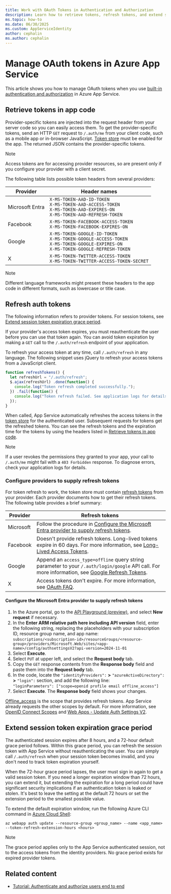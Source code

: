 ```yaml
---
title: Work with OAuth Tokens in Authentication and Authorization
description: Learn how to retrieve tokens, refresh tokens, and extend session token expiration when you use the built-in authentication and authorization in Azure App Service.
ms.topic: how-to
ms.date: 06/30/2025
ms.custom: AppServiceIdentity
author: cephalin
ms.author: cephalin
---
```


# Manage OAuth tokens in Azure App Service

This article shows you how to manage OAuth tokens when you use [built-in authentication and authorization](overview-authentication-authorization.md) in Azure App Service.

## Retrieve tokens in app code

Provider-specific tokens are injected into the request header from your server code so you can easily access them. To get the provider-specific tokens, send an HTTP `GET` request to `/.auth/me` from your client code, such as a mobile app or in-browser JavaScript. [Token store](overview-authentication-authorization.md#token-store) must be enabled for the app. The returned JSON contains the provider-specific tokens.

> [!NOTE]
> Access tokens are for accessing provider resources, so are present only if you configure your provider with a client secret.

The following table lists possible token headers from several providers:

| Provider | Header names |
|-|-|
| Microsoft Entra | `X-MS-TOKEN-AAD-ID-TOKEN` <br/> `X-MS-TOKEN-AAD-ACCESS-TOKEN` <br/> `X-MS-TOKEN-AAD-EXPIRES-ON`  <br/> `X-MS-TOKEN-AAD-REFRESH-TOKEN` |
| Facebook | `X-MS-TOKEN-FACEBOOK-ACCESS-TOKEN` <br/> `X-MS-TOKEN-FACEBOOK-EXPIRES-ON` |
| Google | `X-MS-TOKEN-GOOGLE-ID-TOKEN` <br/> `X-MS-TOKEN-GOOGLE-ACCESS-TOKEN` <br/> `X-MS-TOKEN-GOOGLE-EXPIRES-ON` <br/> `X-MS-TOKEN-GOOGLE-REFRESH-TOKEN` |
| X | `X-MS-TOKEN-TWITTER-ACCESS-TOKEN` <br/> `X-MS-TOKEN-TWITTER-ACCESS-TOKEN-SECRET` |

> [!NOTE]
> Different language frameworks might present these headers to the app code in different formats, such as lowercase or title case.

## Refresh auth tokens

The following information refers to provider tokens. For session tokens, see [Extend session token expiration grace period](#extend-session-token-expiration-grace-period).

If your provider's access token expires, you must reauthenticate the user before you can use that token again. You can avoid token expiration by making a `GET` call to the `/.auth/refresh` endpoint of your application.

To refresh your access token at any time, call `/.auth/refresh` in any language. The following snippet uses jQuery to refresh your access tokens from a JavaScript client.

```javascript
function refreshTokens() {
  let refreshUrl = "/.auth/refresh";
  $.ajax(refreshUrl) .done(function() {
    console.log("Token refresh completed successfully.");
  }) .fail(function() {
    console.log("Token refresh failed. See application logs for details.");
  });
}
```

When called, App Service automatically refreshes the access tokens in the [token store](overview-authentication-authorization.md#token-store) for the authenticated user. Subsequent requests for tokens get the refreshed tokens. You can see the refresh tokens and the expiration time for the tokens by using the headers listed in [Retrieve tokens in app code](#retrieve-tokens-in-app-code).

>[!NOTE]
>If a user revokes the permissions they granted to your app, your call to `/.auth/me` might fail with a `403 Forbidden` response. To diagnose errors, check your application logs for details.

### Configure providers to supply refresh tokens

For token refresh to work, the token store must contain [refresh tokens](/entra/identity-platform/refresh-tokens) from your provider. Each provider documents how to get their refresh tokens. The following table provides a brief summary:

| Provider | Refresh tokens |
|-|-|
| Microsoft | Follow the procedure in [Configure the Microsoft Entra provider to supply refresh tokens](#configure-the-microsoft-entra-provider-to-supply-refresh-tokens). |
| Facebook | Doesn't provide refresh tokens. Long-lived tokens expire in 60 days. For more information, see [Long-Lived Access Tokens](https://developers.facebook.com/docs/facebook-login/guides/access-tokens/get-long-lived/). |
| Google | Append an `access_type=offline` query string parameter to your `/.auth/login/google` API call. For more information, see [Google Refresh Tokens](https://developers.google.com/identity/protocols/OpenIDConnect#refresh-tokens).|
| X | Access tokens don't expire. For more information, see [OAuth FAQ](https://developer.x.com/en/docs/authentication/faq). |

#### Configure the Microsoft Entra provider to supply refresh tokens

1. In the Azure portal, go to the [API Playground (preview)](https://portal.azure.com/#view/Microsoft_Azure_Resources/ArmPlayground), and select **New request** if necessary.
1. In the **Enter ARM relative path here including API version** field, enter the following string, replacing the placeholders with your subscription ID, resource group name, and app name:<br>`subscriptions/<subscription-id>/resourceGroups/<resource-group>/providers/Microsoft.Web/sites/<app-name>/config/authsettingsV2?api-version=2024-11-01`
1. Select **Execute**.
1. Select `PUT` at upper left, and select the **Request body** tab.
1. Copy the `GET` response contents from the **Response body** field and paste them into the **Request body** tab.
1. In the code, locate the `"identityProviders":` **>** `"azureActiveDirectory":` **>** `"login":` section, and add the following line:<br>`"loginParameters": ["scope=openid profile email offline_access"]`
1. Select **Execute**. The **Response body** field shows your changes.

[Offline_access](/entra/identity-platform/scopes-oidc#the-offline_access-scope) is the scope that provides refresh tokens. App Service already requests the other scopes by default. For more information, see [OpenID Connect Scopes](/entra/identity-platform/scopes-oidc#openid-connect-scopes) and [Web Apps - Update Auth Settings V2](/rest/api/appservice/web-apps/update-auth-settings-v-2).

## Extend session token expiration grace period

The authenticated session expires after 8 hours, and a 72-hour default grace period follows. Within this grace period, you can refresh the session token with App Service without reauthenticating the user. You can simply call `/.auth/refresh` when your session token becomes invalid, and you don't need to track token expiration yourself.

When the 72-hour grace period lapses, the user must sign in again to get a valid session token. If you need a longer expiration window than 72 hours, you can extend it, but extending the expiration for a long period could have significant security implications if an authentication token is leaked or stolen. It's best to leave the setting at the default 72 hours or set the extension period to the smallest possible value.

To extend the default expiration window, run the following Azure CLI command in [Azure Cloud Shell](../cloud-shell/overview.md):

```azurecli-interactive
az webapp auth update --resource-group <group_name> --name <app_name> --token-refresh-extension-hours <hours>
```

> [!NOTE]
> The grace period applies only to the App Service authenticated session, not to the access tokens from the identity providers. No grace period exists for expired provider tokens.

## Related content

- [Tutorial: Authenticate and authorize users end to end](tutorial-auth-aad.md)
